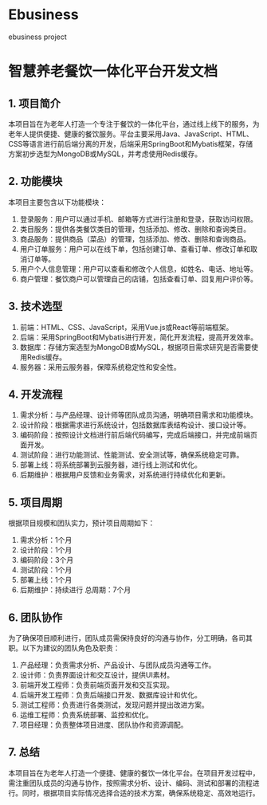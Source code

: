 # Ebusiness
ebusiness project
 # 智慧养老餐饮一体化平台开发文档
## 1. 项目简介
本项目旨在为老年人打造一个专注于餐饮的一体化平台，通过线上线下的服务，为老年人提供便捷、健康的餐饮服务。平台主要采用Java、JavaScript、HTML、CSS等语言进行前后端分离的开发，后端采用SpringBoot和Mybatis框架，存储方案初步选型为MongoDB或MySQL，并考虑使用Redis缓存。
## 2. 功能模块
本项目主要包含以下功能模块：
1. 登录服务：用户可以通过手机、邮箱等方式进行注册和登录，获取访问权限。
2. 类目服务：提供各类餐饮类目的管理，包括添加、修改、删除和查询类目。
3. 商品服务：提供商品（菜品）的管理，包括添加、修改、删除和查询商品。
4. 用户订单服务：用户可以在线下单，包括创建订单、查看订单、修改订单和取消订单等。
5. 用户个人信息管理：用户可以查看和修改个人信息，如姓名、电话、地址等。
6. 商户管理：餐饮商户可以管理自己的店铺，包括查看订单、回复用户评价等。
## 3. 技术选型
1. 前端：HTML、CSS、JavaScript，采用Vue.js或React等前端框架。
2. 后端：采用SpringBoot和Mybatis进行开发，简化开发流程，提高开发效率。
3. 数据库：存储方案选型为MongoDB或MySQL，根据项目需求研究是否需要使用Redis缓存。
4. 服务器：采用云服务器，保障系统稳定性和安全性。
## 4. 开发流程
1. 需求分析：与产品经理、设计师等团队成员沟通，明确项目需求和功能模块。
2. 设计阶段：根据需求进行系统设计，包括数据库表结构设计、接口设计等。
3. 编码阶段：按照设计文档进行前后端代码编写，完成后端接口，并完成前端页面开发。
4. 测试阶段：进行功能测试、性能测试、安全测试等，确保系统稳定可靠。
5. 部署上线：将系统部署到云服务器，进行线上测试和优化。
6. 后期维护：根据用户反馈和业务需求，对系统进行持续优化和更新。
## 5. 项目周期
根据项目规模和团队实力，预计项目周期如下：
1. 需求分析：1个月
2. 设计阶段：1个月
3. 编码阶段：3个月
4. 测试阶段：1个月
5. 部署上线：1个月
6. 后期维护：持续进行
总周期：7个月
## 6. 团队协作
为了确保项目顺利进行，团队成员需保持良好的沟通与协作，分工明确，各司其职。以下为建议的团队角色及职责：
1. 产品经理：负责需求分析、产品设计、与团队成员沟通等工作。
2. 设计师：负责界面设计和交互设计，提供UI素材。
3. 前端开发工程师：负责前端页面开发和交互实现。
4. 后端开发工程师：负责后端接口开发、数据库设计和优化。
5. 测试工程师：负责进行各类测试，发现问题并提出改进方案。
6. 运维工程师：负责系统部署、监控和优化。
7. 项目经理：负责整体项目进度、团队协作和资源调配。
## 7. 总结
本项目旨在为老年人打造一个便捷、健康的餐饮一体化平台。在项目开发过程中，需注重团队成员的沟通与协作，按照需求分析、设计、编码、测试和部署的流程进行。同时，根据项目实际情况选择合适的技术方案，确保系统稳定、高效地运行。
